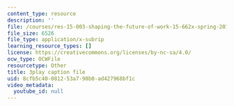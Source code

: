 ```yaml
---
content_type: resource
description: ''
file: /courses/res-15-003-shaping-the-future-of-work-15-662x-spring-2016/8cfb5c40081253a790b0ad427968bf1c_ICBy0tTtgR4.vtt
file_size: 6526
file_type: application/x-subrip
learning_resource_types: []
license: https://creativecommons.org/licenses/by-nc-sa/4.0/
ocw_type: OCWFile
resourcetype: Other
title: 3play caption file
uid: 8cfb5c40-0812-53a7-90b0-ad427968bf1c
video_metadata:
  youtube_id: null
---
```

